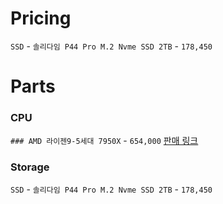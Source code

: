 
# Pricing
`SSD` - `솔리다임 P44 Pro M.2 Nvme SSD 2TB` - `178,450`
# Parts
### CPU
`### AMD 라이젠9-5세대 7950X` - `654,000`
[판매 링크](https://daall77.co.kr/shop/product_detail.html?pd_no=159568&service_id=pcdn)

### Storage
`SSD` - `솔리다임 P44 Pro M.2 Nvme SSD 2TB` - `178,450`
